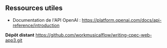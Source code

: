 ## Ressources utiles

- Documentation de l'API OpenAI : https://platform.openai.com/docs/api-reference/introduction

**Dépôt distant**
https://github.com/workmusicalflow/writing-cpec-web-app3.git
